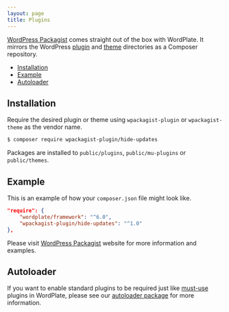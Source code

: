 ```yaml
---
layout: page
title: Plugins
---
```


[WordPress Packagist](https://wpackagist.org) comes straight out of the box with WordPlate. It mirrors the WordPress [plugin](https://plugins.svn.wordpress.org) and [theme](https://themes.svn.wordpress.org) directories as a Composer repository.

- [Installation](#installation)
- [Example](#example)
- [Autoloader](#autoloader)

## Installation

Require the desired plugin or theme using `wpackagist-plugin` or `wpackagist-theme` as the vendor name.

```bash
$ composer require wpackagist-plugin/hide-updates
```

Packages are installed to `public/plugins`, `public/mu-plugins` or `public/themes`.

## Example

This is an example of how your `composer.json` file might look like.

```json
"require": {
    "wordplate/framework": "^6.0",
    "wpackagist-plugin/hide-updates": "^1.0"
},
```

Please visit [WordPress Packagist](https://wpackagist.org) website for more information and examples.

## Autoloader

If you want to enable standard plugins to be required just like [must-use](https://codex.wordpress.org/Must_Use_Plugins) plugins in WordPlate, please see our [autoloader package](https://github.com/wordplate/autoloader#readme) for more information.

